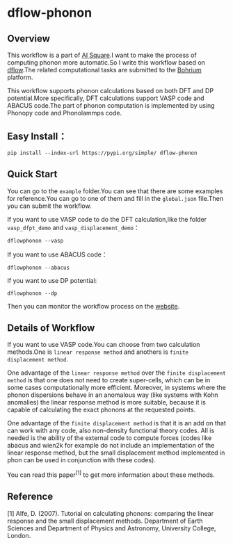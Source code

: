 # dflow-phonon
## Overview
This workflow is a part of [AI Square](https://aissquare.com/).I want to make the process of computing phonon more automatic.So I write this workflow based on [dflow](https://github.com/deepmodeling/dflow).The related computational tasks are submitted to the [Bohrium](https://bohrium.dp.tech/) platform.

This workflow supports phonon calculations based on both DFT and DP potential.More specifically, DFT calculations support VASP code and ABACUS code.The part of phonon computation is implemented by using Phonopy code and Phonolammps code.
## Easy Install：
```
pip install --index-url https://pypi.org/simple/ dflow-phonon
```
## Quick Start
You can go to the `example` folder.You can see that there are some examples for reference.You can go to one of them and fill in the `global.json` file.Then you can submit the workflow.

If you want to use VASP code to do the DFT calculation,like the folder `vasp_dfpt_demo` and `vasp_displacement_demo`：
``` 
dflowphonon --vasp
```
If you want to use ABACUS code：
```
dflowphonon --abacus
```
If you want to use DP potential:
```
dflowphonon --dp
```

Then you can monitor the workflow process on the [website](https://workflows.deepmodeling.com).

## Details of Workflow
If you want to use VASP code.You can choose from two calculation methods.One is `linear response method` and anothers is `finite displacement method`.

One advantage of the `linear response method` over the `finite displacement method` is that one does not need to create super-cells, which can be in some cases computationally more efficient. Moreover, in systems where the phonon dispersions behave in an anomalous way (like systems with Kohn anomalies) the linear response method is more suitable, because it is capable of calculating the exact phonons at the requested points.

One advantage of the `finite displacement method` is that it is an add on that can work with any code, also non-density functional theory codes. All is needed is the ability of the external code to compute forces (codes like abacus and wien2k for example do not include an implementation of the linear response method, but the small displacement method implemented in phon can be used in conjunction with these codes).

You can read this paper<sup>[1]</sup> to get more information about these methods.

## Reference
[1] Alfe, D. (2007). Tutorial on calculating phonons: comparing the linear response and the small displacement methods. Department of Earth Sciences and Department of Physics and Astronomy, University College, London.
